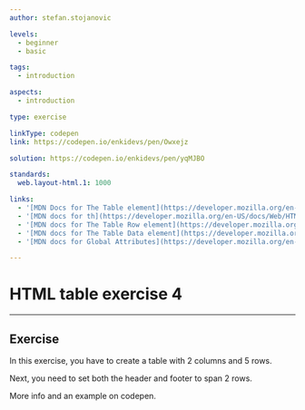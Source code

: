 ```yaml
---
author: stefan.stojanovic

levels:
  - beginner
  - basic

tags:
  - introduction

aspects:
  - introduction

type: exercise

linkType: codepen
link: https://codepen.io/enkidevs/pen/Owxejz

solution: https://codepen.io/enkidevs/pen/yqMJBO

standards:
  web.layout-html.1: 1000

links:
  - '[MDN Docs for The Table element](https://developer.mozilla.org/en-US/docs/Web/HTML/Element/table){website}'
  - '[MDN docs for th](https://developer.mozilla.org/en-US/docs/Web/HTML/Element/th){website}'
  - '[MDN docs for The Table Row element](https://developer.mozilla.org/en-US/docs/Web/HTML/Element/tr){website}'
  - '[MDN docs for The Table Data element](https://developer.mozilla.org/en-US/docs/Web/HTML/Element/td){website}'
  - '[MDN docs for Global Attributes](https://developer.mozilla.org/en-US/docs/Web/HTML/Global_attributes){website}'

---
```

# HTML table exercise 4
---

## Exercise
In this exercise, you have to create a table with 2 columns and 5 rows.

Next, you need to set both the header and footer to span 2 rows.

More info and an example on codepen.

